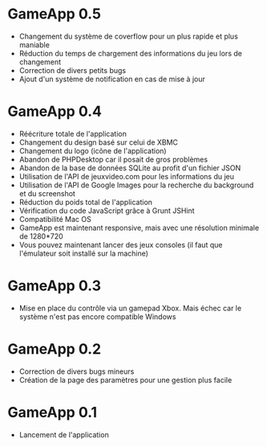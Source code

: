GameApp 0.5
===========
* Changement du système de coverflow pour un plus rapide et plus maniable
* Réduction du temps de chargement des informations du jeu lors de changement
* Correction de divers petits bugs
* Ajout d'un système de notification en cas de mise à jour

GameApp 0.4
===========
* Réécriture totale de l'application
* Changement du design basé sur celui de XBMC
* Changement du logo (icône de l'application)
* Abandon de PHPDesktop car il posait de gros problèmes
* Abandon de la base de données SQLite au profit d'un fichier JSON
* Utilisation de l'API de jeuxvideo.com pour les informations du jeu
* Utilisation de l'API de Google Images pour la recherche du background et du screenshot
* Réduction du poids total de l'application 
* Vérification du code JavaScript grâce à Grunt JSHint
* Compatibilité Mac OS
* GameApp est maintenant responsive, mais avec une résolution minimale de 1280*720
* Vous pouvez maintenant lancer des jeux consoles (il faut que l'émulateur soit installé sur la machine)

GameApp 0.3
===========
* Mise en place du contrôle via un gamepad Xbox. Mais échec car le système n'est pas encore compatible Windows

GameApp 0.2
===========
* Correction de divers bugs mineurs 
* Création de la page des paramètres pour une gestion plus facile

GameApp 0.1
===========
* Lancement de l'application 